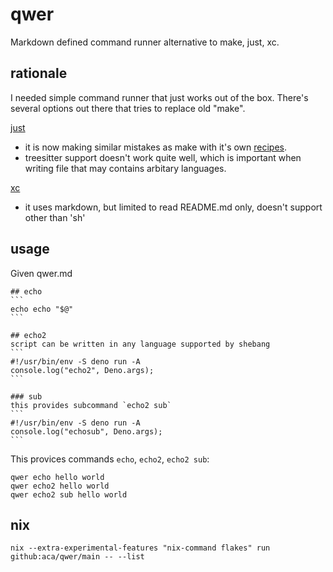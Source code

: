 # qwer

Markdown defined command runner alternative to make, just, xc.

## rationale

I needed simple command runner that just works out of the box.
There's several options out there that tries to replace old "make".

[just](https://github.com/casey/just)
- it is now making similar mistakes as make with it's own [recipes](https://just.systems/man/en/expressions-and-substitutions.html).
- treesitter support doesn't work quite well, which is important when writing file that may contains arbitary languages.

[xc](https://github.com/joerdav/xc)
- it uses markdown, but limited to read README.md only, doesn't support other than 'sh'

## usage

Given qwer.md

    ## echo
    ```
    echo echo "$@"
    ```

    ## echo2
    script can be written in any language supported by shebang
    ```
    #!/usr/bin/env -S deno run -A
    console.log("echo2", Deno.args);
    ```

    ### sub
    this provides subcommand `echo2 sub`
    ```
    #!/usr/bin/env -S deno run -A
    console.log("echosub", Deno.args);
    ```

This provices commands `echo`, `echo2`, `echo2 sub`:
```
qwer echo hello world
qwer echo2 hello world
qwer echo2 sub hello world
```


## nix

```
nix --extra-experimental-features "nix-command flakes" run github:aca/qwer/main -- --list
```
